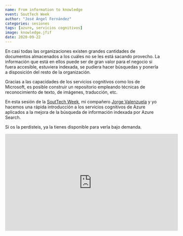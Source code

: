 ```yaml
---
name: From information to knowledge 
event: SoutTech Week
author: "José Ángel Fernández"
categories: sesiones
tags: [azure, servicios cognitivos]
image: knowledge.jfif
date: 2020-09-22
---
```


En casi todas las organizaciones existen grandes cantidades de documentos almacenados a los cuáles no se les está sacando provecho. La información que está en ellos puede ser de gran valor para el negocio si fuera accesible, estuviera indexada, se pudiera hacer búsquedas y ponerla a disposición del resto de la organización.

Gracias a las capacidades de los servicios cognitivos como los de Microsoft, es posible construir un repositorio empleando técnicas de reconocimiento de texto, de imágenes, traducción, etc.

En esta sesión de la [SoutTech Week](https://southtechweek.com/), mi compañero [Jorge Valenzuela](http://twitter.com/jj_tel) y yo hacemos una rápida introducción a los servicios cognitivos de Azure aplicados a la mejora de la búsqueda de información indexada por Azure Search. 

Si os la perdisteis, ya la tienes disponible para verla bajo demanda.

<iframe width="560" height="315" src="https://www.youtube-nocookie.com/embed/z9kLTi1VN4U?start=23882" frameborder="0" allow="accelerometer; autoplay; clipboard-write; encrypted-media; gyroscope; picture-in-picture" allowfullscreen></iframe>